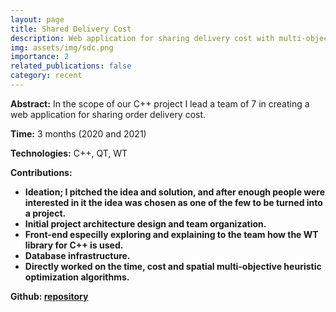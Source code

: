 ```yaml
---
layout: page
title: Shared Delivery Cost
description: Web application for sharing delivery cost with multi-objective optimization.
img: assets/img/sdc.png
importance: 2
related_publications: false
category: recent
---
```


<b>Abstract:</b> In the scope of our C++ project I lead a team of 7 in creating a web application for sharing order delivery cost.

<b>Time:</b> 3 months (2020 and 2021)

<b>Technologies:</b> C++, QT, WT

<b>Contributions:</b><b>
<ul>
  <li>Ideation; I pitched the idea and solution, and after enough people were interested in it the idea was chosen as one of the few to be turned into a project.</li>
  <li>Initial project architecture design and team organization.</li>
  <li>Front-end especilly exploring and explaining to the team how the WT library for C++ is used.</li>
  <li>Database infrastructure.</li>
  <li>Directly worked on the time, cost and spatial multi-objective heuristic optimization algorithms.</li>
</ul>

<b>Github:</b> <a href="https://github.com/gogodim/SharedDeliveryCost-CSE201Project">repository</a>
